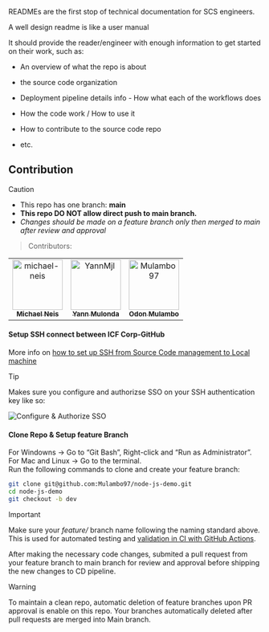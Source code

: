 READMEs are the first stop of technical documentation for SCS engineers.

A well design readme is like a user manual

It should provide the reader/engineer with enough information to get started on their work, such as:

- An overview of what the repo is about

- the source code organization

- Deployment pipeline details info - How what each of the workflows does

- How the code work / How to use it

- How to contribute to the source code repo

- etc.

## Contribution <a id="contribution"></a>

> [!CAUTION]
>
> - This repo has one branch: **main**
> - **This repo DO NOT allow direct push to main branch.**
> - _Changes should be made on a feature branch only then merged to main after review and approval_

> Contributors:

<!-- readme: contributors -start -->
<table>
<tr>
    <td align="center">
        <a href="https://github.com/michael-neis">
            <img src="https://avatars.githubusercontent.com/u/90716315?v=4" width="100;" alt="michael-neis"/>
            <br />
            <sub><b>Michael Neis</b></sub>
        </a>
    </td>
    <td align="center">
        <a href="https://github.com/YannMjl">
            <img src="https://avatars.githubusercontent.com/u/28827971?v=4" width="100;" alt="YannMjl"/>
            <br />
            <sub><b>Yann Mulonda</b></sub>
        </a>
    </td>
    <td align="center">
        <a href="https://github.com/Mulambo97">
            <img src="https://avatars.githubusercontent.com/u/73206766?v=4" width="100;" alt="Mulambo97"/>
            <br />
            <sub><b>Odon Mulambo</b></sub>
        </a>
    </td></tr>
</table>
<!-- readme: contributors -end -->

#### Setup SSH connect between ICF Corp-GitHub

More info on [how to set up SSH from Source Code management to Local machine](https://medium.com/p/d805bb2ed28b)

> [!TIP]
> Makes sure you configure and authorizse SSO on your SSH authentication key like so:

![Configure & Authorize SSO](./images/configureSSO.gif)

#### Clone Repo & Setup feature Branch

For Windowns → Go to “Git Bash”, Right-click and “Run as Administrator”.<br>
For Mac and Linux → Go to the terminal.<br>
Run the following commands to clone and create your feature branch:

```bash
git clone git@github.com:Mulambo97/node-js-demo.git
cd node-js-demo
git checkout -b dev
```

> [!IMPORTANT]  
> Make sure your _feature/_ branch name following the naming standard above.
> This is used for automated testing and [validation in CI with GitHub Actions](https://github.com/michael-neis/node-js-demo/actions).

After making the necessary code changes, submited a pull request from your feature branch
to main branch for review and approval before shipping the new changes to CD pipeline.

> [!WARNING]  
> To maintain a clean repo, automatic deletion of feature branches upon PR approval is enable on this repo.
> Your branches automatically deleted after pull requests are merged into Main branch.
